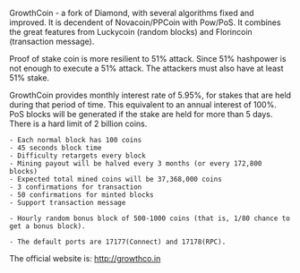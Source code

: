 
GrowthCoin - a fork of Diamond, with several algorithms fixed and improved. It is decendent of Novacoin/PPCoin with Pow/PoS. It combines the great features from Luckycoin (random blocks) and Florincoin (transaction message). 

Proof of stake coin is more resilient to 51% attack. Since 51% hashpower is not enough to execute a 51% attack. The attackers must also have at least 51% stake.

GrowthCoin provides monthly interest rate of 5.95%, for stakes that are held during that period of time. This equivalent to an annual interest of 100%. PoS blocks will be generated if the stake are held for more than 5 days. There is a hard limit of 2 billion coins.

	- Each normal block has 100 coins
	- 45 seconds block time
	- Difficulty retargets every block 
	- Mining payout will be halved every 3 months (or every 172,800 blocks)
	- Expected total mined coins will be 37,368,000 coins
	- 3 confirmations for transaction
	- 50 confirmations for minted blocks
	- Support transaction message

	- Hourly random bonus block of 500-1000 coins (that is, 1/80 chance to get a bonus block).

	- The default ports are 17177(Connect) and 17178(RPC).


The official website is: http://growthco.in
